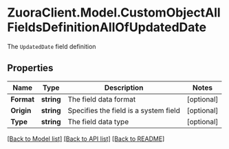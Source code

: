 # ZuoraClient.Model.CustomObjectAllFieldsDefinitionAllOfUpdatedDate
The `UpdatedDate` field definition

## Properties

Name | Type | Description | Notes
------------ | ------------- | ------------- | -------------
**Format** | **string** | The field data format | [optional] 
**Origin** | **string** | Specifies the field is a system field | [optional] 
**Type** | **string** | The field data type | [optional] 

[[Back to Model list]](../README.md#documentation-for-models) [[Back to API list]](../README.md#documentation-for-api-endpoints) [[Back to README]](../README.md)

